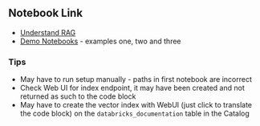 ## Notebook Link

- [Understand RAG](https://docs.databricks.com/en/generative-ai/retrieval-augmented-generation.html)
- [Demo Notebooks](https://notebooks.databricks.com/demos/llm-rag-chatbot/index.html#) - examples one, two and three

### Tips

- May have to run setup manually - paths in first notebook are incorrect
- Check Web UI for index endpoint,  it may have been created and not returned as such to the code block
- May have to create the vector index with WebUI (just click to translate the code block) on the `databricks_documentation` table in the Catalog
